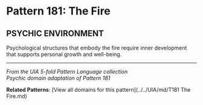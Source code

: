 # Pattern 181: The Fire

## PSYCHIC ENVIRONMENT

Psychological structures that embody the fire require inner development that supports personal growth and well-being.

---

*From the UIA 5-fold Pattern Language collection*  
*Psychic domain adaptation of Pattern 181*

**Related Patterns**: [View all domains for this pattern](../../UIA/md/T181 The Fire.md)